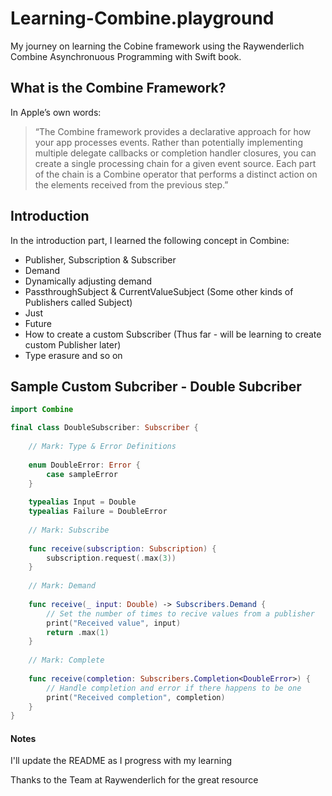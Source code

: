 # Learning-Combine.playground

My journey on learning the Cobine framework using the Raywenderlich Combine Asynchronuous Programming with Swift book.

## What is the Combine Framework?

In Apple’s own words: 

> “The Combine framework provides a declarative approach for
how your app processes events. Rather than potentially implementing multiple delegate
callbacks or completion handler closures, you can create a single processing chain for a
given event source. Each part of the chain is a Combine operator that performs a distinct
action on the elements received from the previous step.”

## Introduction

In the introduction part, I learned the following concept in Combine:

 - Publisher, Subscription & Subscriber
 - Demand
 - Dynamically adjusting demand
 - PassthroughSubject & CurrentValueSubject (Some other kinds of Publishers called Subject)
 - Just
 - Future
 - How to create a custom Subscriber (Thus far - will be learning to create custom Publisher later)
 - Type erasure and so on

## Sample Custom Subcriber - Double Subcriber

```swift
import Combine

final class DoubleSubscriber: Subscriber {
    
    // Mark: Type & Error Definitions
    
    enum DoubleError: Error {
        case sampleError
    }
    
    typealias Input = Double
    typealias Failure = DoubleError
    
    // Mark: Subscribe
    
    func receive(subscription: Subscription) {
        subscription.request(.max(3))
    }
    
    // Mark: Demand
    
    func receive(_ input: Double) -> Subscribers.Demand {
        // Set the number of times to recive values from a publisher
        print("Received value", input)
        return .max(1)
    }
    
    // Mark: Complete
    
    func receive(completion: Subscribers.Completion<DoubleError>) {
        // Handle completion and error if there happens to be one
        print("Received completion", completion)
    }
}
```

#### Notes

I'll update the README as I progress with my learning

Thanks to the Team at Raywenderlich for the great resource
